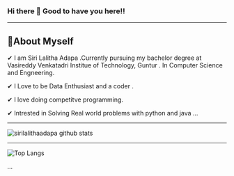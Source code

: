 ###                Hi there 👋 Good to have you here!!
--------------------------------------------------------------------------
 🌱About Myself  
 -------------------------------------------------------------------------------------------------------------------------------------
 

✔ I am Siri Lalitha Adapa .Currently pursuing my bachelor degree at Vasireddy Venkatadri Institue of Technology, Guntur . In Computer Science and Engneering.

✔ I Love to be Data Enthusiast and a coder . 

✔ I love doing competitve programming. 

✔ Intrested in Solving Real world problems with python and java ...
  


----------------------------------------------------------------------------------------------------------------------------------------------------------------------


![sirilalithaadapa github stats](https://github-readme-stats.vercel.app/api?username=sirilalithaadapa&show_icons=true&theme=radical)


----------------------------------------------------------------------------------------------------------------------------------------------------------------------------

![Top Langs](https://github-readme-stats.vercel.app/api/top-langs/?username=sirilalithaadapa&langs_count=8&layout=compact&show_icons=true&theme=dark)



   ...


<!--
**sirilalithaadapa/SiriLalithaAdapa** is a ✨ _special_ ✨ repository because its `README.md` (this file) appears on your GitHub profile.










